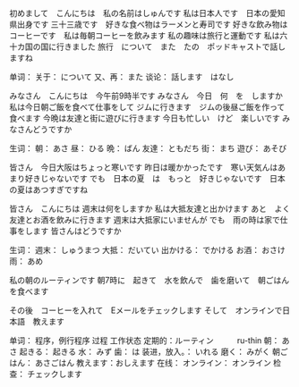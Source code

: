 初めまして　こんにちは　私の名前はしゅんです
私は日本人です　日本の愛知県出身です
三十三歳です　好きな食べ物はラーメンと寿司です
好きな飲み物はコーヒーです　私は毎朝コーヒーを飲みます
私の趣味は旅行と運動です
私は六十カ国の国に行きました
旅行　について　また　たの　ポッドキャストで話しますね

单词：
关于： について
又、再： また
谈论： 話します　はなし




みなさん　こんにちは　今午前9時半です
みなさん　今日　何　を　しますか
私は今日朝ご飯を食べて仕事をして
ジムに行きます　ジムの後昼ご飯を作って食べます
今晩は友達と街に遊びに行きます
今日も忙しい　けど　楽しいです
みなさんどうですか

生词：
朝： あさ
昼： ひる
晩： ばん
友達： ともだち
街： まち
遊び： あそび



皆さん　今日大阪はちょっと寒いです
昨日は暖かかったです　寒い天気んはあまり好きじゃないです
でも　日本の夏　は　もっと　好きじゃないです　日本の夏はあつすぎですね


皆さん　こんにちは
週末は何をしますか
私は大抵友達と出かけます
あと　よく　友達とお酒を飲みに行きます
週末は大抵家にいませんが
でも　雨の時は家で仕事をします
皆さんはどうですか

生词：
週末： しゅうまつ
大抵： だいてい
出かける： でかける
お酒： おさけ
雨： あめ



私の朝のルーティンです
朝7時に　起きて　水を飲んで　歯を磨いて　朝ごはんを食べます

その後　コーヒーを入れて　Eメールをチェックします
そして　オンラインで日本語　教えます

单词：
程序，例行程序 过程 工作状态 定期的：ルーティン　　　ru-thin
朝： あさ
起きる： 起きる
水： みず
歯： は
装进，放入。： いれる
磨く： みがく
朝ごはん： あさごはん
教えます：おしえます
在线： オンライン： オンライン
检查： チェックします





